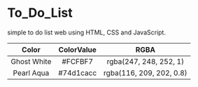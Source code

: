 # To_Do_List

simple to do list web using HTML, CSS and JavaScript.





| Color  | ColorValue  | RGBA    |
| :---:   | :---: | :---: |
| Ghost White |   #FCFBF7 |  rgba(247, 248, 252, 1)  |
| Pearl Aqua |   #74d1cacc |  rgba(116, 209, 202, 0.8)  |


